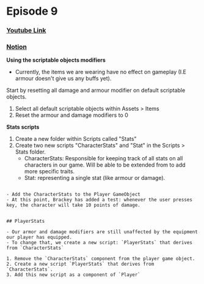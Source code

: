 # Episode 9

### [Youtube Link](hhttps://www.youtube.com/watch?v=e8GmfoaOB4Y&list=PLPV2KyIb3jR4KLGCCAciWQ5qHudKtYeP7&index=10)
### [Notion](https://www.notion.so/gamedevmcgill/Dissection-of-Brackey-s-RPG-25c5b38888d840a5b5da528644c5a9ea#98497535f625446ea247f6ed7a5aed1d)

**Using the scriptable objects modifiers**

- Currently, the items we are wearing have no effect on gameplay (I.E armour doesn't give us any buffs yet). 

Start by resetting all damage and armour modifier on default scriptable objects.
1. Select all default scriptable objects within Assets > Items
2. Reset the armour and damage modifiers to 0

**Stats scripts**

1. Create a new folder within Scripts called "Stats"
2. Create two new scripts "CharacterStats" and "Stat" in the Scripts > Stats folder.
    - CharacterStats: Responsible for keeping track of all stats on all characters in our game. Will be able to be extended from to add more specific traits.
    - Stat: representing a single stat (like armour or damage).

~~~ Stat code changes ~~~

- Add the CharacterStats to the Player GameObject
- At this point, Brackey has added a test: whenever the user presses key, the character will take 10 points of damage.


## PlayerStats

- Our armor and damage modifiers are still unaffected by the equipment our player has equipped.
- To change that, we create a new script: `PlayerStats` that derives from `CharacterStats`

1. Remove the `CharacterStats` component from the player game object.
2. Create a new script `PlayerStats` that derives from `CharacterStats`.
3. Add this new script as a component of `Player`

